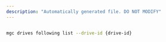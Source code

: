 ```yaml
---
description: "Automatically generated file. DO NOT MODIFY"
---
```


```bash

mgc drives following list --drive-id {drive-id}

```